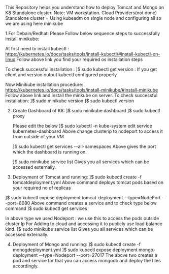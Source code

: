This Repository helps you understand how to deploy Tomcat and Mongo on K8 Standalone cluster.
Note: VM workstation.
      Cloud Providers(not done)
Standalone cluster = Using kubeadm on single node and configuring all so we are using here minikube 

1.For Debain/Redhat: 
Please Follow below sequence steps to successfully install minikube:

 At first need to install kubectl :
  https://kubernetes.io/docs/tasks/tools/install-kubectl/#install-kubectl-on-linux
  Follow above link you find your required os installation steps

 To check successful installation :
   ]$ sudo kubectl get version : If you get client and version output kubectl configured properly 

 Now Minikube installation procedure:
   https://kubernetes.io/docs/tasks/tools/install-minikube/#install-minikube
   Follow above link and install the minkube on server.
 To check successful installation:
   ]$ sudo minikube version 
   ]$ sudo kubectl version 

2. Create Dashboard of K8:
   ]$ sudo minikube dashboard
   ]$ sudo kubectl proxy

   Please edit the below 
   ]$ sudo kubectl -n kube-system edit service kubernetes-dashboard 
   Above change clusterip to nodeport to access it from outside of your VM

   ]$ sudo kubectl get services --all-namespaces 
   Above gives the port which the dashboard is running on. 

   ]$ sudo minikube service list
   Gives you all services which can be accessed externally.

3. Deployment of Tomcat and running:
  ]$ sudo kubectl create -f tomcatdeployment.yml
  Above command deploys tomcat pods based on your required no of replicas

  ]$ sudo kubectl expose deployment tomcat-deployment --type=NodePort --port=8080
  Above command creates a service and to check type below command
  ]$ sudo kubectl get services 

  In above type we used Nodeport : we use this to access the pods outside cluster Ip
  For Adding to cloud and accessing it to publicly use load balance kind.
  ]$ sudo minikube service list
   Gives you all services which can be accessed externally.

4. Deployment of Mongo and running:
   ]$ sudo kubectl create -f monogdeployment.yml
   ]$ sudo kubectl expose deployment mongo-deployment --type=Nodeport --port=27017
  The above two creates a pod and service for that you can access mongodb and deploy the files accordingly. 
  

   